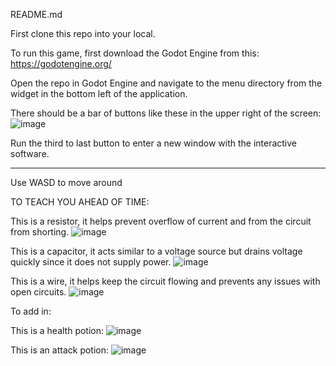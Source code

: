 README.md

First clone this repo into your local.

To run this game, first download the Godot Engine from this:
https://godotengine.org/

Open the repo in Godot Engine and navigate to the menu directory from the widget in the bottom left of the application.

There should be a bar of buttons like these in the upper right of the screen:
![image](https://github.com/user-attachments/assets/9bbf26ed-e3b4-4537-9643-416a9fe6bb35)

Run the third to last button to enter a new window with the interactive software.

---------------------------------------------------------------------------------------------------------------

Use WASD to move around

TO TEACH YOU AHEAD OF TIME:

This is a resistor, it helps prevent overflow of current and from the circuit from shorting.
![image](https://github.com/user-attachments/assets/ce0f556d-71f9-46a5-82a4-85b28dbe78a1)

This is a capacitor, it acts similar to a voltage source but drains voltage quickly since it does not supply power.
![image](https://github.com/user-attachments/assets/9318c846-0dc7-4e28-b196-626b3aee9d96)

This is a wire, it helps keep the circuit flowing and prevents any issues with open circuits.
![image](https://github.com/user-attachments/assets/cd5c75a7-b6d0-45d4-92c4-82e66d1cc103)

To add in:

This is a health potion:
![image](https://github.com/user-attachments/assets/788b20cc-74bf-40d2-beca-7561b0dc6878)

This is an attack potion:
![image](https://github.com/user-attachments/assets/63c4d982-e483-4fc9-ac73-ef14e2b56db2)


